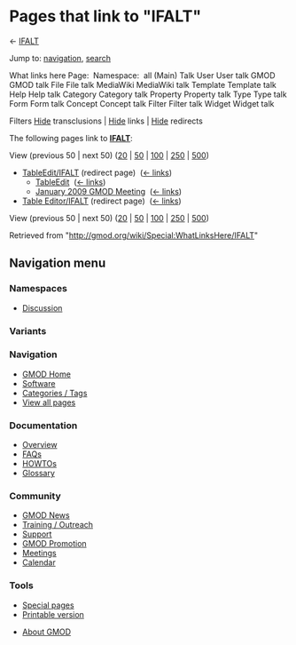<div id="mw-page-base" class="noprint">

</div>

<div id="mw-head-base" class="noprint">

</div>

<div id="content" class="mw-body" role="main">

<span id="top"></span>

<div id="mw-js-message" style="display:none;">

</div>



# <span dir="auto">Pages that link to "IFALT"</span>

<div id="bodyContent">

<div id="contentSub">

← [IFALT](/wiki/IFALT "IFALT")

</div>

<div id="jump-to-nav" class="mw-jump">

Jump to: [navigation](#mw-navigation), [search](#p-search)

</div>

<div id="mw-content-text">

What links here Page:  Namespace:  all (Main) Talk User User talk GMOD
GMOD talk File File talk MediaWiki MediaWiki talk Template Template talk
Help Help talk Category Category talk Property Property talk Type Type
talk Form Form talk Concept Concept talk Filter Filter talk Widget
Widget talk

Filters
[Hide](/mediawiki/index.php?title=Special:WhatLinksHere/IFALT&hidetrans=1 "Special:WhatLinksHere/IFALT")
transclusions \|
[Hide](/mediawiki/index.php?title=Special:WhatLinksHere/IFALT&hidelinks=1 "Special:WhatLinksHere/IFALT")
links \|
[Hide](/mediawiki/index.php?title=Special:WhatLinksHere/IFALT&hideredirs=1 "Special:WhatLinksHere/IFALT")
redirects

The following pages link to **[IFALT](/wiki/IFALT "IFALT")**:

View (previous 50 \| next 50)
([20](/mediawiki/index.php?title=Special:WhatLinksHere/IFALT&limit=20 "Special:WhatLinksHere/IFALT")
\|
[50](/mediawiki/index.php?title=Special:WhatLinksHere/IFALT&limit=50 "Special:WhatLinksHere/IFALT")
\|
[100](/mediawiki/index.php?title=Special:WhatLinksHere/IFALT&limit=100 "Special:WhatLinksHere/IFALT")
\|
[250](/mediawiki/index.php?title=Special:WhatLinksHere/IFALT&limit=250 "Special:WhatLinksHere/IFALT")
\|
[500](/mediawiki/index.php?title=Special:WhatLinksHere/IFALT&limit=500 "Special:WhatLinksHere/IFALT"))

- [TableEdit/IFALT](/mediawiki/index.php?title=TableEdit/IFALT&redirect=no "TableEdit/IFALT")
  (redirect page) ‎ <span class="mw-whatlinkshere-tools">([←
  links](/mediawiki/index.php?title=Special:WhatLinksHere&target=TableEdit%2FIFALT "Special:WhatLinksHere"))</span>
  - [TableEdit](/wiki/TableEdit "TableEdit") ‎
    <span class="mw-whatlinkshere-tools">([←
    links](/mediawiki/index.php?title=Special:WhatLinksHere&target=TableEdit "Special:WhatLinksHere"))</span>
  - [January 2009 GMOD
    Meeting](/wiki/January_2009_GMOD_Meeting "January 2009 GMOD Meeting")
    ‎ <span class="mw-whatlinkshere-tools">([←
    links](/mediawiki/index.php?title=Special:WhatLinksHere&target=January+2009+GMOD+Meeting "Special:WhatLinksHere"))</span>
- [Table
  Editor/IFALT](/mediawiki/index.php?title=Table_Editor/IFALT&redirect=no "Table Editor/IFALT")
  (redirect page) ‎ <span class="mw-whatlinkshere-tools">([←
  links](/mediawiki/index.php?title=Special:WhatLinksHere&target=Table+Editor%2FIFALT "Special:WhatLinksHere"))</span>

View (previous 50 \| next 50)
([20](/mediawiki/index.php?title=Special:WhatLinksHere/IFALT&limit=20 "Special:WhatLinksHere/IFALT")
\|
[50](/mediawiki/index.php?title=Special:WhatLinksHere/IFALT&limit=50 "Special:WhatLinksHere/IFALT")
\|
[100](/mediawiki/index.php?title=Special:WhatLinksHere/IFALT&limit=100 "Special:WhatLinksHere/IFALT")
\|
[250](/mediawiki/index.php?title=Special:WhatLinksHere/IFALT&limit=250 "Special:WhatLinksHere/IFALT")
\|
[500](/mediawiki/index.php?title=Special:WhatLinksHere/IFALT&limit=500 "Special:WhatLinksHere/IFALT"))

</div>

<div class="printfooter">

Retrieved from "<http://gmod.org/wiki/Special:WhatLinksHere/IFALT>"

</div>

<div id="catlinks" class="catlinks catlinks-allhidden">

</div>

<div class="visualClear">

</div>

</div>

</div>

<div id="mw-navigation">

## Navigation menu

<div id="mw-head">



<div id="left-navigation">

<div id="p-namespaces" class="vectorTabs" role="navigation"
aria-labelledby="p-namespaces-label">

### Namespaces


- <span id="ca-talk"><a
  href="/mediawiki/index.php?title=Talk:IFALT&amp;action=edit&amp;redlink=1"
  accesskey="t"
  title="Discussion about the content page [t]">Discussion</a></span>

</div>

<div id="p-variants" class="vectorMenu emptyPortlet" role="navigation"
aria-labelledby="p-variants-label">

### 

### Variants[](#)

<div class="menu">

</div>

</div>

</div>





</div>

</div>

</div>

<div id="mw-panel">

<div id="p-logo" role="banner">

<a href="/wiki/Main_Page"
style="background-image: url(http://gmod.org/images/GMOD-cogs.png);"
title="Visit the main page"></a>

</div>

<div id="p-Navigation" class="portal" role="navigation"
aria-labelledby="p-Navigation-label">

### Navigation

<div class="body">

- <span id="n-GMOD-Home">[GMOD Home](/wiki/Main_Page)</span>
- <span id="n-Software">[Software](/wiki/GMOD_Components)</span>
- <span id="n-Categories-.2F-Tags">[Categories /
  Tags](/wiki/Categories)</span>
- <span id="n-View-all-pages">[View all
  pages](/wiki/Special:AllPages)</span>

</div>

</div>

<div id="p-Documentation" class="portal" role="navigation"
aria-labelledby="p-Documentation-label">

### Documentation

<div class="body">

- <span id="n-Overview">[Overview](/wiki/Overview)</span>
- <span id="n-FAQs">[FAQs](/wiki/Category:FAQ)</span>
- <span id="n-HOWTOs">[HOWTOs](/wiki/Category:HOWTO)</span>
- <span id="n-Glossary">[Glossary](/wiki/Glossary)</span>

</div>

</div>

<div id="p-Community" class="portal" role="navigation"
aria-labelledby="p-Community-label">

### Community

<div class="body">

- <span id="n-GMOD-News">[GMOD News](/wiki/GMOD_News)</span>
- <span id="n-Training-.2F-Outreach">[Training /
  Outreach](/wiki/Training_and_Outreach)</span>
- <span id="n-Support">[Support](/wiki/Support)</span>
- <span id="n-GMOD-Promotion">[GMOD
  Promotion](/wiki/GMOD_Promotion)</span>
- <span id="n-Meetings">[Meetings](/wiki/Meetings)</span>
- <span id="n-Calendar">[Calendar](/wiki/Calendar)</span>

</div>

</div>

<div id="p-tb" class="portal" role="navigation"
aria-labelledby="p-tb-label">

### Tools

<div class="body">

- <span id="t-specialpages"><a href="/wiki/Special:SpecialPages" accesskey="q"
  title="A list of all special pages [q]">Special pages</a></span>
- <span id="t-print"><a
  href="/mediawiki/index.php?title=Special:WhatLinksHere/IFALT&amp;printable=yes"
  rel="alternate" accesskey="p"
  title="Printable version of this page [p]">Printable version</a></span>

</div>

</div>

</div>

</div>

<div id="footer" role="contentinfo">

- <span id="footer-places-about">[About
  GMOD](/wiki/GMOD:About "GMOD:About")</span>

<!-- -->






</div>
